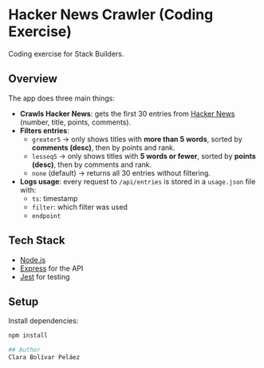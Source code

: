 # Hacker News Crawler (Coding Exercise)

Coding exercise for Stack Builders.

## Overview

The app does three main things:  
- **Crawls Hacker News**: gets the first 30 entries from [Hacker News](https://news.ycombinator.com/) (number, title, points, comments).  
- **Filters entries**:  
  - `greater5` → only shows titles with **more than 5 words**, sorted by **comments (desc)**, then by points and rank.  
  - `lesseq5` → only shows titles with **5 words or fewer**, sorted by **points (desc)**, then by comments and rank.  
  - `none` (default) → returns all 30 entries without filtering.  
- **Logs usage**: every request to `/api/entries` is stored in a `usage.json` file with:  
  - `ts`: timestamp  
  - `filter`: which filter was used  
  - `endpoint`  

## Tech Stack
- [Node.js](https://nodejs.org/)  
- [Express](https://expressjs.com/) for the API  
- [Jest](https://jestjs.io/) for testing 

## Setup
Install dependencies:
```bash
npm install

## Author
Clara Bolívar Peláez
